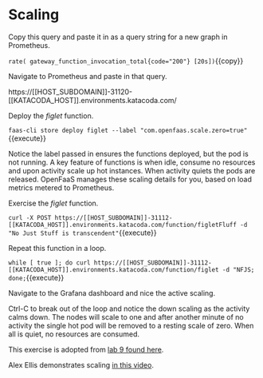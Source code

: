 # Scaling #

Copy this query and paste it in as a query string for a new graph in Prometheus.

`rate( gateway_function_invocation_total{code="200"} [20s])`{{copy}}

Navigate to Prometheus and paste in that query.

https://[[HOST_SUBDOMAIN]]-31120-[[KATACODA_HOST]].environments.katacoda.com/

Deploy the _figlet_ function.

`faas-cli store deploy figlet --label "com.openfaas.scale.zero=true"`{{execute}}

Notice the label passed in ensures the functions deployed, but the pod is not running. A key feature of functions is when idle, consume no resources and upon activity scale up hot instances. When activity quiets the pods are released. OpenFaaS manages these scaling details for you, based on load metrics metered to Prometheus.

Exercise the _figlet_ function.

`curl -X POST https://[[HOST_SUBDOMAIN]]-31112-[[KATACODA_HOST]].environments.katacoda.com/function/figletFluff -d "No Just Stuff is transcendent"`{{execute}}

Repeat this function in a loop.

`while [ true ]; do curl https://[[HOST_SUBDOMAIN]]-31112-[[KATACODA_HOST]].environments.katacoda.com/function/figlet -d "NFJS; done;`{{execute}}

Navigate to the Grafana dashboard and nice the active scaling.

Ctrl-C to break out of the loop and notice the down scaling as the activity calms down. The nodes will scale to one and after another minute of no activity the single hot pod will be removed to a resting scale of zero. When all is quiet, no resources are consumed.

This exercise is adopted from [lab 9 found here](https://github.com/openfaas/workshop/blob/master/lab9.md).

Alex Ellis demonstrates scaling [in this video](https://youtu.be/H9cx3w5CW3o).